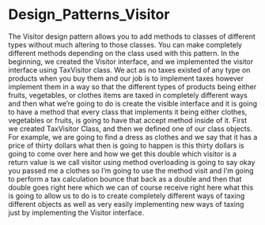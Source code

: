 # Design_Patterns_Visitor
The Visitor design pattern allows you to add methods to classes of different types without much altering to those classes. You can make completely different methods depending on the class used with this pattern.
In the beginning, we created the Visitor interface, and we implemented the visitor interface using TaxVisitor class. We act as no taxes existed of any type on products when you buy them and our job is to implement taxes however implement them in a way so that the different types of products being either fruits, vegetables, or clothes items are taxed in completely different ways and then what we’re going to do is create the visible interface and it is going to have a method that every  class that implements it being either clothes, vegetables or fruits, is going to have that accept method inside of it. First we created TaxVisitor Class, and then we defined one of our class objects. For example, we are going to find a dress as clothes and we say that it has a price of thirty dollars what then is going to happen is this thirty dollars  is going to come over here and how we get this double which visitor is a return value is  we call visitor using method overloading is going to say okay you passed me a clothes so I’m going to use the method visit and I’m going to perform a tax calculation bounce that back as a double and then that double goes right here which we can of course receive right here what this is going to allow us to do is to create completely different ways of taxing different objects as well as very easily implementing  new ways of taxing just by implementing the Visitor interface. 

